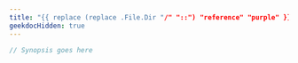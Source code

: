 ```yaml
---
title: "{{ replace (replace .File.Dir "/" "::") "reference" "purple" }}{{ .Name }}"
geekdocHidden: true
---
```


```cpp
// Synopsis goes here
```